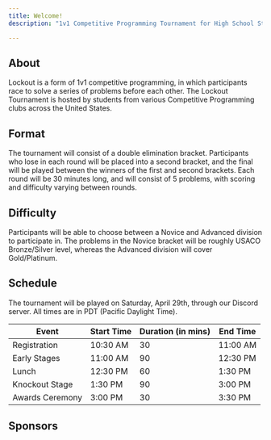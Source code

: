 ```yaml
---
title: Welcome!
description: "1v1 Competitive Programming Tournament for High School Students across the USA."

---
```


## About

Lockout is a form of 1v1 competitive programming, in which participants race to solve a series of problems before each
other. The Lockout Tournament is hosted by students from various Competitive Programming clubs across the United States.

## Format

The tournament will consist of a double elimination bracket. Participants who lose in each round will be placed into a
second bracket, and the final will be played between the winners of the first and second brackets. Each round will be 30
minutes long, and will consist of 5 problems, with scoring and difficulty varying between rounds.

## Difficulty

Participants will be able to choose between a Novice and Advanced division to participate in. The problems in the Novice
bracket will be roughly USACO Bronze/Silver level, whereas the Advanced division will cover Gold/Platinum.

## Schedule

The tournament will be played on Saturday, April 29th, through our Discord server. All times are in PDT (Pacific Daylight Time).

| Event           | Start Time | Duration (in mins) | End Time |
|-----------------|------------|--------------------|----------|
| Registration    | 10:30 AM   | 30                 | 11:00 AM |
| Early Stages    | 11:00 AM   | 90                 | 12:30 PM |
| Lunch           | 12:30 PM   | 60                 | 1:30 PM  |
| Knockout Stage  | 1:30 PM    | 90                 | 3:00 PM  |
| Awards Ceremony | 3:00 PM    | 30                 | 3:30 PM  |

## Sponsors
